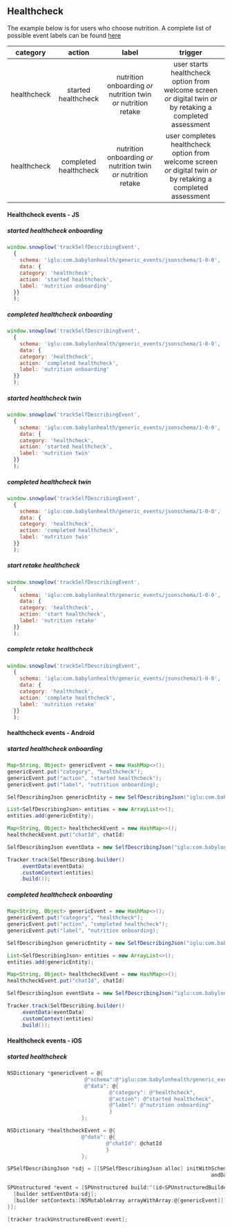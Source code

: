 ## Healthcheck

The example below is for users who choose nutrition. A complete list of possible event labels can be found [here](https://github.com/bs1cad/test/blob/master/healthcheck%20Event%20label.md)

**category**|**action**|**label**|**trigger**
:-----:|:-----:|:-----:|:-----:
healthcheck|started healthcheck|nutrition onboarding *or* nutrition twin *or* nutrition retake|user starts healthcheck option from welcome screen *or* digital twin *or* by retaking a completed assessment
healthcheck|completed healthcheck|nutrition onboarding *or* nutrition twin *or* nutrition retake|user completes healthcheck option from welcome screen *or* digital twin *or* by retaking a completed assessment


#### Healthcheck events - JS
##### started healthcheck onboarding
```JavaScript
window.snowplow('trackSelfDescribingEvent',
  {
    schema: 'iglu:com.babylonhealth/generic_events/jsonschema/1-0-0',
    data: {
    category: 'healthcheck',
    action: 'started healthcheck',
    label: 'nutrition onboarding'
  }}
  );
```
##### completed healthcheck onboarding
```JavaScript
window.snowplow('trackSelfDescribingEvent',
  {
    schema: 'iglu:com.babylonhealth/generic_events/jsonschema/1-0-0',
    data: {
    category: 'healthcheck',
    action: 'completed healthcheck',
    label: 'nutrition onboarding'
  }}
  );
```
##### started healthcheck twin
```JavaScript
window.snowplow('trackSelfDescribingEvent',
  {
    schema: 'iglu:com.babylonhealth/generic_events/jsonschema/1-0-0',
    data: {
    category: 'healthcheck',
    action: 'started healthcheck',
    label: 'nutrition twin'
  }}
  );
  ```
  ##### completed healthcheck twin
```JavaScript
window.snowplow('trackSelfDescribingEvent',
  {
    schema: 'iglu:com.babylonhealth/generic_events/jsonschema/1-0-0',
    data: {
    category: 'healthcheck',
    action: 'completed healthcheck',
    label: 'nutrition twin'
  }}
  );
  ```
  ##### start retake healthcheck
```JavaScript
window.snowplow('trackSelfDescribingEvent',
  {
    schema: 'iglu:com.babylonhealth/generic_events/jsonschema/1-0-0',
    data: {
    category: 'healthcheck',
    action: 'start healthcheck',
    label: 'nutrition retake'
  }}
  );
  ```
   ##### complete retake healthcheck
```JavaScript
window.snowplow('trackSelfDescribingEvent',
  {
    schema: 'iglu:com.babylonhealth/generic_events/jsonschema/1-0-0',
    data: {
    category: 'healthcheck',
    action: 'complete healthcheck',
    label: 'nutrition retake'
  }}
  );
```
#### healthcheck events - Android
##### started healthcheck onboarding
```java
Map<String, Object> genericEvent = new HashMap<>();
genericEvent.put("category", "healthcheck");
genericEvent.put("action", "started healthcheck");
genericEvent.put("label", "nutrition onboarding);

SelfDescribingJson genericEntity = new SelfDescribingJson("iglu:com.babylonhealth/generic_events/jsonschema/1-0-0", genericEvent);

List<SelfDescribingJson> entities = new ArrayList<>();
entities.add(genericEntity);

Map<String, Object> healthcheckEvent = new HashMap<>();
healthcheckEvent.put("chatId", chatId)

SelfDescribingJson eventData = new SelfDescribingJson("iglu:com.babylonhealth/healthcheck/jsonschema/1-0-0", chatId);

Tracker.track(SelfDescribing.builder()
    .eventData(eventData)
    .customContext(entities)
    .build());
```
##### completed healthcheck onboarding
```java
Map<String, Object> genericEvent = new HashMap<>();
genericEvent.put("category", "healthcheck");
genericEvent.put("action", "completed healthcheck");
genericEvent.put("label", "nutrition onboarding);

SelfDescribingJson genericEntity = new SelfDescribingJson("iglu:com.babylonhealth/generic_events/jsonschema/1-0-0", genericEvent);

List<SelfDescribingJson> entities = new ArrayList<>();
entities.add(genericEntity);

Map<String, Object> healthcheckEvent = new HashMap<>();
healthcheckEvent.put("chatId", chatId)

SelfDescribingJson eventData = new SelfDescribingJson("iglu:com.babylonhealth/healthcheck/jsonschema/1-0-0", chatId);

Tracker.track(SelfDescribing.builder()
    .eventData(eventData)
    .customContext(entities)
    .build());
```
#### Healthcheck events - iOS
##### started healthcheck
```objective-c
NSDictionary *genericEvent = @{
                         @"schema":@"iglu:com.babylonhealth/generic_event/jsonschema/1-0-0",
                         @"data": @{
                                 @"category": @"healthcheck",
                                 @"action": @"started healthcheck",
                                 @"label": @"nutrition onboarding"
                                 }
                        };

NSDictionary *healthcheckEvent = @{
                        @"data": @{
                                @"chatId": @chatId
                                }
                        };

SPSelfDescribingJson *sdj = [[SPSelfDescribingJson alloc] initWithSchema:@"iglu:com.babylonhealth/healthcheck/jsonschema/1-0-0"
                                                                  andData:healthcheckEvent];

SPUnstructured *event = [SPUnstructured build:^(id<SPUnstructuredBuilder> builder) {
  [builder setEventData:sdj];
  [builder setContexts:[NSMutableArray arrayWithArray:@[genericEvent]]];
}];

[tracker trackUnstructuredEvent:event];
```
